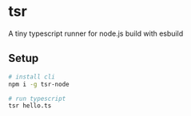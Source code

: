 # tsr

A tiny typescript runner for node.js build with esbuild

## Setup

```bash
# install cli
npm i -g tsr-node

# run typescript
tsr hello.ts
```
